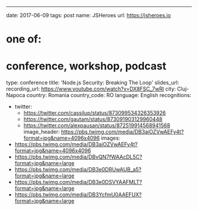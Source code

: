 ---
date: 2017-06-09
tags: post
name: JSHeroes
url: https://jsheroes.io
# one of:
# conference, workshop, podcast
type: conference
title: 'Node.js Security: Breaking The Loop'
slides_url: 
recording_url: https://www.youtube.com/watch?v=DX8FSC_7wRI
city: Cluj-Napoca
country: Romania
country_code: RO
language: English
recognitions:
  - twitter:
    - https://twitter.com/cassilup/status/873099534326353926
    - https://twitter.com/gautam/status/873091903129960448
    - https://twitter.com/alexpausan/status/872519914568941568
image_header: https://pbs.twimg.com/media/DB3aiOZVwAEFy4t?format=jpg&name=4096x4096
images:
  - https://pbs.twimg.com/media/DB3aiOZVwAEFy4t?format=jpg&name=4096x4096
  - https://pbs.twimg.com/media/DBvQN7fWAAcDL5C?format=jpg&name=large
  - https://pbs.twimg.com/media/DB3e0DRUwAUB_a5?format=jpg&name=large
  - https://pbs.twimg.com/media/DB3e0DSVYAAFMLT?format=jpg&name=large
  - https://pbs.twimg.com/media/DB3YcfmU0AAEFUX?format=jpg&name=large